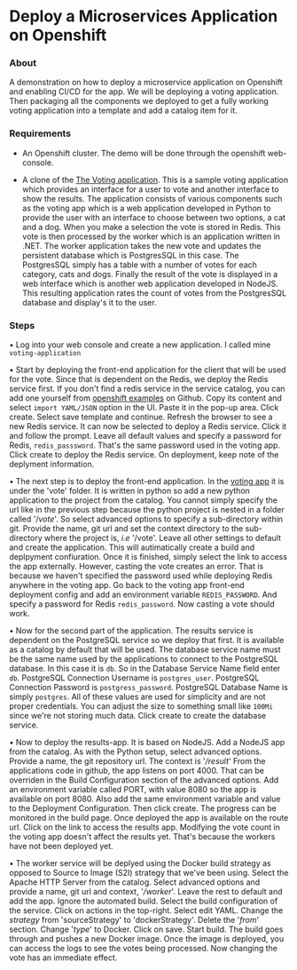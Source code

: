 # Deploy a Microservices Application on Openshift

### About
A demonstration on how to deploy a microservice application on Openshift and enabling CI/CD for the app. We will be deploying a voting application. Then packaging all the components we deployed to get a fully working voting application into a template and add a catalog item for it.

### Requirements
* An Openshift cluster. The demo will be done through the openshift web-console.

* A clone of the [The Voting application](https://github.com/dockersamples/example-voting-app). This is a sample voting application which provides an interface for a user to vote and another interface to show the results.
The application consists of various components such as the voting app which is a web application developed in Python to provide the user with an interface to choose between two options, a cat and a dog. When you make a selection the vote is stored in Redis. This vote is then processed by the worker which is an application written in .NET. The worker application takes the new vote and updates the persistent database which is PostgresSQL in this case. The PostgresSQL simply has a table with a number of votes for each category, cats and dogs. Finally the result of the vote is displayed in a web interface which is another web application developed in NodeJS. This resulting application rates the count of votes from the PostgresSQL database and display's it to the user.

### Steps
• Log into your web console and create a new application. I called mine `voting-application`

• Start by deploying the front-end application for the client that will be used for the vote. Since that is dependent on the Redis, we deploy the Redis service first. If you don't find a redis service in the service catalog, you can add one yourself from [openshift examples](https://github.com/openshift/origin/blob/master/examples/db-templates/redis-ephemeral-template.json) on Github. Copy its content and select `import YAML/JSON` option in the UI. Paste it in the pop-up area. Click create. Select save template and continue. Refresh the browser to see a new Redis service. It can now be selected to deploy a Redis service. Click it and follow the prompt. Leave all default values and specify a password for Redis, `redis_passsword`. That's the same password used in the voting app. Click create to deploy the Redis service. On deployment, keep note of the deplyment information.

• The next step is to deploy the front-end application. In the [voting app](https://github.com/dockersamples/example-voting-app) it is under the 'vote' folder. It is written in python so add a new python application to the project from the catalog. You cannot simply specify the url like in the previous step because the python project is nested in a folder called '/_vote_'. So select advanced options to specify a sub-directory within git. Provide the name, git url and set the context directory to the sub-directory where the project is, _i.e_ '/vote'. Leave all other settings to default and create the application. This will autimatically create a build and deplpyment confiuration. Once it is finished, simply select the link to access the app externally.
<Picture>
However, casting the vote creates an error. That is because we haven't specified the password used while deploying Redis anywhere in the voting app. Go back to the voting app front-end deployment config and add an environment variable `REDIS_PASSWORD`. And specify a password for Redis `redis_password`. Now casting a vote should work.

• Now for the second part of the application. The results service is dependent on the PostgreSQL service so we deploy that first. It is available as a catalog by default that will be used. The database service name must be the same name used by the applications to connect to the PostgreSQL database. In this case it is `db`. So in the Database Service Name field enter `db`. PostgreSQL Connection Username is `postgres_user`. PostgreSQL Connection Password is `postgress_password`. PostgreSQL Database Name is simply `postgres`. All of these values are used for simplicity and are not proper credentials. You can adjust the size to something small like `100Mi` since we're not storing much data. Click create to create the database service.

• Now to deploy the results-app. It is based on NodeJS. Add a NodeJS app from the catalog. As with the Python setup, select advanced options. Provide a name, the git repository url. The context is '_/result_' From the applications code in github, the app listens on port 4000. That can be overriden in the Build Configuration section of the advanced options. Add an environment variable called PORT, with value 8080 so the app is available on port 8080. Also add the same environment variable and value to the Deployment Configuration. Then click create. The progress can be monitored in the build page. Once deployed the app is available on the route url. Click on the link to access the results app. Modifying the vote count in the voting app doesn't affect the results yet. That's because the workers have not been deployed yet.

• The worker service will be deplyed using the Docker build strategy as opposed to Source to Image (S2I) strategy that we've been using. Select the Apache HTTP Server from the catalog. Select advanced options and provide a name, git url and context, '_/worker_'. Leave the rest to default and add the app. Ignore the automated build. Select the build configuration of the service. Click on actions in the top-right. Select edit YAML. Change the _strategy_ from 'sourceStrategy' to 'dockerStrategy'. Delete the '_from_' section. Change '_type_' to Docker. Click on save. Start build. The build goes through and pushes a new Docker image. Once the image is deployed, you can access the logs to see the votes being processed. Now changing the vote has an immediate effect.
